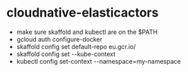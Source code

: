 # cloudnative-elasticactors

* make sure skaffold and kubectl are on the $PATH
* gcloud auth configure-docker
* skaffold config set default-repo eu.gcr.io/<your-gke-workspace>
* skaffold config set --kube-context <your-gke-cluster-context>
* kubectl config set-context  <your-gke-cluster-context> --namespace=my-namespace